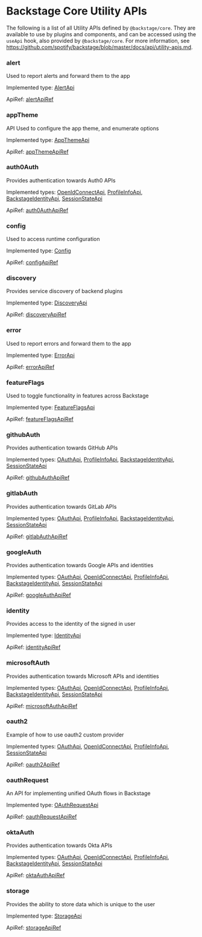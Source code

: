 # Backstage Core Utility APIs

The following is a list of all Utility APIs defined by `@backstage/core`. They
are available to use by plugins and components, and can be accessed using the
`useApi` hook, also provided by `@backstage/core`. For more information, see
https://github.com/spotify/backstage/blob/master/docs/api/utility-apis.md.

### alert

Used to report alerts and forward them to the app

Implemented type: [AlertApi](./AlertApi.md)

ApiRef:
[alertApiRef](https://github.com/spotify/backstage/blob/82d329555c16af46db9b4e5cd2f44a3cc006a52e/packages/core-api/src/apis/definitions/AlertApi.ts#L41)

### appTheme

API Used to configure the app theme, and enumerate options

Implemented type: [AppThemeApi](./AppThemeApi.md)

ApiRef:
[appThemeApiRef](https://github.com/spotify/backstage/blob/82d329555c16af46db9b4e5cd2f44a3cc006a52e/packages/core-api/src/apis/definitions/AppThemeApi.ts#L74)

### auth0Auth

Provides authentication towards Auth0 APIs

Implemented types: [OpenIdConnectApi](./OpenIdConnectApi.md),
[ProfileInfoApi](./ProfileInfoApi.md),
[BackstageIdentityApi](./BackstageIdentityApi.md),
[SessionStateApi](./SessionStateApi.md)

ApiRef:
[auth0AuthApiRef](https://github.com/spotify/backstage/blob/82d329555c16af46db9b4e5cd2f44a3cc006a52e/packages/core-api/src/apis/definitions/auth.ts#L273)

### config

Used to access runtime configuration

Implemented type: [Config](./Config.md)

ApiRef:
[configApiRef](https://github.com/spotify/backstage/blob/82d329555c16af46db9b4e5cd2f44a3cc006a52e/packages/core-api/src/apis/definitions/ConfigApi.ts#L22)

### discovery

Provides service discovery of backend plugins

Implemented type: [DiscoveryApi](./DiscoveryApi.md)

ApiRef:
[discoveryApiRef](https://github.com/spotify/backstage/blob/82d329555c16af46db9b4e5cd2f44a3cc006a52e/packages/core-api/src/apis/definitions/DiscoveryApi.ts#L44)

### error

Used to report errors and forward them to the app

Implemented type: [ErrorApi](./ErrorApi.md)

ApiRef:
[errorApiRef](https://github.com/spotify/backstage/blob/82d329555c16af46db9b4e5cd2f44a3cc006a52e/packages/core-api/src/apis/definitions/ErrorApi.ts#L65)

### featureFlags

Used to toggle functionality in features across Backstage

Implemented type: [FeatureFlagsApi](./FeatureFlagsApi.md)

ApiRef:
[featureFlagsApiRef](https://github.com/spotify/backstage/blob/82d329555c16af46db9b4e5cd2f44a3cc006a52e/packages/core-api/src/apis/definitions/FeatureFlagsApi.ts#L58)

### githubAuth

Provides authentication towards GitHub APIs

Implemented types: [OAuthApi](./OAuthApi.md),
[ProfileInfoApi](./ProfileInfoApi.md),
[BackstageIdentityApi](./BackstageIdentityApi.md),
[SessionStateApi](./SessionStateApi.md)

ApiRef:
[githubAuthApiRef](https://github.com/spotify/backstage/blob/82d329555c16af46db9b4e5cd2f44a3cc006a52e/packages/core-api/src/apis/definitions/auth.ts#L230)

### gitlabAuth

Provides authentication towards GitLab APIs

Implemented types: [OAuthApi](./OAuthApi.md),
[ProfileInfoApi](./ProfileInfoApi.md),
[BackstageIdentityApi](./BackstageIdentityApi.md),
[SessionStateApi](./SessionStateApi.md)

ApiRef:
[gitlabAuthApiRef](https://github.com/spotify/backstage/blob/82d329555c16af46db9b4e5cd2f44a3cc006a52e/packages/core-api/src/apis/definitions/auth.ts#L260)

### googleAuth

Provides authentication towards Google APIs and identities

Implemented types: [OAuthApi](./OAuthApi.md),
[OpenIdConnectApi](./OpenIdConnectApi.md),
[ProfileInfoApi](./ProfileInfoApi.md),
[BackstageIdentityApi](./BackstageIdentityApi.md),
[SessionStateApi](./SessionStateApi.md)

ApiRef:
[googleAuthApiRef](https://github.com/spotify/backstage/blob/82d329555c16af46db9b4e5cd2f44a3cc006a52e/packages/core-api/src/apis/definitions/auth.ts#L213)

### identity

Provides access to the identity of the signed in user

Implemented type: [IdentityApi](./IdentityApi.md)

ApiRef:
[identityApiRef](https://github.com/spotify/backstage/blob/82d329555c16af46db9b4e5cd2f44a3cc006a52e/packages/core-api/src/apis/definitions/IdentityApi.ts#L54)

### microsoftAuth

Provides authentication towards Microsoft APIs and identities

Implemented types: [OAuthApi](./OAuthApi.md),
[OpenIdConnectApi](./OpenIdConnectApi.md),
[ProfileInfoApi](./ProfileInfoApi.md),
[BackstageIdentityApi](./BackstageIdentityApi.md),
[SessionStateApi](./SessionStateApi.md)

ApiRef:
[microsoftAuthApiRef](https://github.com/spotify/backstage/blob/82d329555c16af46db9b4e5cd2f44a3cc006a52e/packages/core-api/src/apis/definitions/auth.ts#L287)

### oauth2

Example of how to use oauth2 custom provider

Implemented types: [OAuthApi](./OAuthApi.md),
[OpenIdConnectApi](./OpenIdConnectApi.md),
[ProfileInfoApi](./ProfileInfoApi.md), [SessionStateApi](./SessionStateApi.md)

ApiRef:
[oauth2ApiRef](https://github.com/spotify/backstage/blob/82d329555c16af46db9b4e5cd2f44a3cc006a52e/packages/core-api/src/apis/definitions/auth.ts#L301)

### oauthRequest

An API for implementing unified OAuth flows in Backstage

Implemented type: [OAuthRequestApi](./OAuthRequestApi.md)

ApiRef:
[oauthRequestApiRef](https://github.com/spotify/backstage/blob/82d329555c16af46db9b4e5cd2f44a3cc006a52e/packages/core-api/src/apis/definitions/OAuthRequestApi.ts#L130)

### oktaAuth

Provides authentication towards Okta APIs

Implemented types: [OAuthApi](./OAuthApi.md),
[OpenIdConnectApi](./OpenIdConnectApi.md),
[ProfileInfoApi](./ProfileInfoApi.md),
[BackstageIdentityApi](./BackstageIdentityApi.md),
[SessionStateApi](./SessionStateApi.md)

ApiRef:
[oktaAuthApiRef](https://github.com/spotify/backstage/blob/82d329555c16af46db9b4e5cd2f44a3cc006a52e/packages/core-api/src/apis/definitions/auth.ts#L243)

### storage

Provides the ability to store data which is unique to the user

Implemented type: [StorageApi](./StorageApi.md)

ApiRef:
[storageApiRef](https://github.com/spotify/backstage/blob/82d329555c16af46db9b4e5cd2f44a3cc006a52e/packages/core-api/src/apis/definitions/StorageApi.ts#L68)
